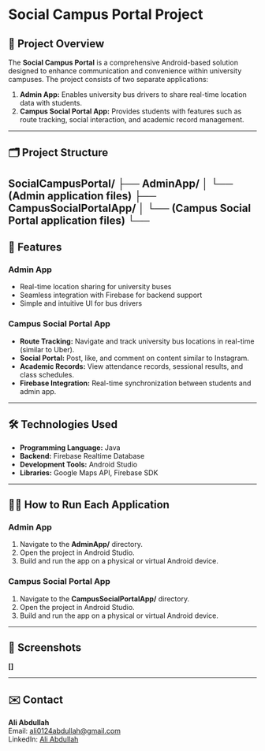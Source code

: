 # Social Campus Portal Project  

## 📖 Project Overview
The **Social Campus Portal** is a comprehensive Android-based solution designed to enhance communication and convenience within university campuses. The project consists of two separate applications:  

1. **Admin App:** Enables university bus drivers to share real-time location data with students.  
2. **Campus Social Portal App:** Provides students with features such as route tracking, social interaction, and academic record management.  

---

## 🗂 Project Structure
SocialCampusPortal/ ├── AdminApp/ │ └── (Admin application files) ├── CampusSocialPortalApp/ │ └── (Campus Social Portal application files) └── 
---

## 🚀 Features

### **Admin App**
- Real-time location sharing for university buses
- Seamless integration with Firebase for backend support
- Simple and intuitive UI for bus drivers

### **Campus Social Portal App**
- **Route Tracking:** Navigate and track university bus locations in real-time (similar to Uber).  
- **Social Portal:** Post, like, and comment on content similar to Instagram.  
- **Academic Records:** View attendance records, sessional results, and class schedules.  
- **Firebase Integration:** Real-time synchronization between students and admin app.  

---

## 🛠️ Technologies Used
- **Programming Language:** Java  
- **Backend:** Firebase Realtime Database  
- **Development Tools:** Android Studio  
- **Libraries:** Google Maps API, Firebase SDK  

---

## 🧑‍💻 How to Run Each Application

### **Admin App**
1. Navigate to the **AdminApp/** directory.
2. Open the project in Android Studio.
3. Build and run the app on a physical or virtual Android device.

### **Campus Social Portal App**
1. Navigate to the **CampusSocialPortalApp/** directory.
2. Open the project in Android Studio.
3. Build and run the app on a physical or virtual Android device.

---

## 📸 Screenshots
**[]**

---



## ✉️ Contact
**Ali Abdullah**  
Email: [ali0124abdullah@gmail.com](mailto:ali0124abdullah@gmail.com)  
LinkedIn: [Ali Abdullah](https://www.linkedin.com/in/ali-abdullah-blockchain/)
